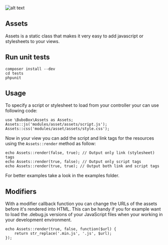 ![alt text](https://circleci.com/gh/bubobox/assets.png?circle-token=13470ff92795bdad02e3681c993c1fedd4bdbba1 "Master build") 

Assets
------
Assets is a static class that makes it very easy to add javascript or stylesheets to your views.

Run unit tests
--------------
	composer install --dev
	cd tests
	phpunit

Usage
-----
To specify a script or stylesheet to load from your controller your can use following code:

	use \BuboBox\Assets as Assets;
	Assets::js('modules/asset/assets/script.js');
	Assets::css('modules/asset/assets/style.css');

Now in your view you can add the script and link tags for the resources using the `Assets::render` method as follow:

	echo Assets::render(false, true); // Output only link (stylesheet) tags
	echo Assets::render(true, false); // Output only script tags
	echo Assets::render(true, true); // Output both link and script tags

For better examples take a look in the examples folder.

Modifiers
---------
With a modifier callback function you can change the URLs of the assets before it's rendered into HTML.
This can be handy if you for example want to load the .debug.js versions of your JavaScript files when your working in your development environment.

	echo Assets::render(true, false, function($url) {
		return str_replace('.min.js', '.js', $url);
	});